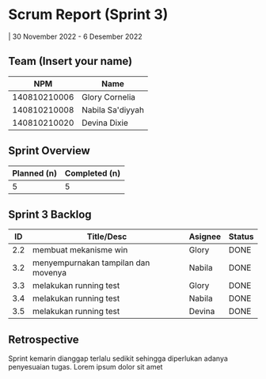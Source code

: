 # Scrum Report (Sprint 3)
| 30 November 2022 - 6 Desember 2022

## Team (Insert your name)
| NPM           | Name              |
| ------------- |-------------------|
| 140810210006  | Glory Cornelia    |
| 140810210008  | Nabila Sa'diyyah  |
| 140810210020  | Devina Dixie      |

## Sprint Overview
| Planned (n)   | Completed (n) |
| ------------- |-------------- |
| 5             | 5             |

## Sprint 3 Backlog

| ID  | Title/Desc                                 | Asignee | Status |
| --- | ------------------------------------------ | ------- | ------ |
| 2.2 | membuat mekanisme win                      | Glory   | DONE   |
| 3.2 | menyempurnakan tampilan dan movenya        | Nabila  | DONE   |
| 3.3 | melakukan running test                     | Glory   | DONE   |
| 3.4 | melakukan running test                     | Nabila  | DONE   |
| 3.5 | melakukan running test                     | Devina  | DONE   |

## Retrospective 

Sprint kemarin dianggap terlalu sedikit sehingga diperlukan adanya penyesuaian tugas. Lorem ipsum dolor sit amet

